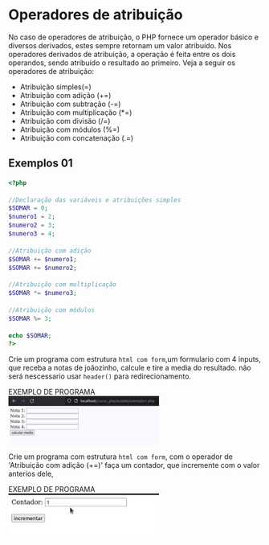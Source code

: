 # Operadores de atribuição

No caso de operadores de atribuição, o PHP fornece um operador básico e diversos derivados, estes sempre retornam um valor atribuído. Nos operadores derivados de atribuição, a operação é feita entre os dois operandos, sendo atribuído o resultado ao primeiro. Veja a seguir os operadores de atribuição:

- Atribuição simples(=)
- Atribuição com adição (+=)
- Atribuição com subtração (-=)
- Atribuição com multiplicação (*=)
- Atribuição com divisão (/=)
- Atribuição com módulos (%=)
- Atribuição com concatenação (.=)

## Exemplos 01
```php
<?php

//Declaração das variáveis e atribuições simples
$SOMAR = 0;
$numero1 = 2;
$numero2 = 3;
$numero3 = 4;

//Atribuição com adição
$SOMAR += $numero1;
$SOMAR += $numero2;

//Atribuição com multiplicação
$SOMAR *= $numero3;

//Atribuição com módulos
$SOMAR %= 3;

echo $SOMAR;
?>
```

Crie um programa com estrutura ```html com form```,um formulario com 4 inputs, que receba a notas de joãozinho, calcule e tire a media do resultado. não será nescessario usar ```header()``` para redirecionamento.

EXEMPLO DE PROGRAMA
<br>
<img align="center" width="300" src="./image/media.gif" />


Crie um programa com estrutura ```html com form```, com o operador de 'Atribuição com adição (+=)' faça um contador, que incremente com o valor anterios dele,

EXEMPLO DE PROGRAMA
<br>
<img align="center" width="300" src="./image/contador.gif" />